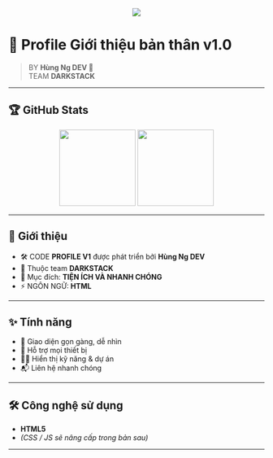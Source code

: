 <!-- Banner -->
<p align="center">
  <img src="https://capsule-render.vercel.app/api?type=rect&color=0:000000,100:434343&height=100&section=header&text=Profile%20v1.0&fontSize=40&fontColor=ffffff&animation=fadeIn" />
</p>

# 🌌 Profile Giới thiệu bản thân v1.0  

> BY **Hùng Ng DEV 🚀**  
> TEAM **DARKSTACK**

---

## 🏆 GitHub Stats  
<p align="center">
  <img src="https://github-readme-stats.vercel.app/api?username=haohaone1029&show_icons=true&theme=radical" height="150"/>
  <img src="https://github-readme-stats.vercel.app/api/top-langs/?username=haohaone1029&layout=compact&theme=radical" height="150"/>
</p>

---

## 🚀 Giới thiệu
<span style="font-size:14px">

- 🛠️ CODE **PROFILE V1** được phát triển bởi **Hùng Ng DEV**  
- 👥 Thuộc team **DARKSTACK**  
- 🎯 Mục đích: **TIỆN ÍCH VÀ NHANH CHÓNG**  
- ⚡ NGÔN NGỮ: **HTML** 

</span>
  

---

## ✨ Tính năng
- 🎨 Giao diện gọn gàng, dễ nhìn  
- 📱 Hỗ trợ mọi thiết bị  
- 🧑‍💻 Hiển thị kỹ năng & dự án  
- 📬 Liên hệ nhanh chóng  

---

## 🛠️ Công nghệ sử dụng
- **HTML5**  
- *(CSS / JS sẽ nâng cấp trong bản sau)*  

---


